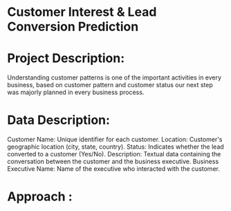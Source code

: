 # Customer Interest & Lead Conversion Prediction


# Project Description: 
Understanding customer patterns is one of the important activities in every business, based on customer pattern and customer status our next step was majorly planned in every business process.

# Data Description:
Customer Name: Unique identifier for each customer.
Location: Customer's geographic location (city, state, country).
Status: Indicates whether the lead converted to a customer (Yes/No).
Description: Textual data containing the conversation between the customer and the business executive.
Business Executive Name: Name of the executive who interacted with the customer.

# Approach :



